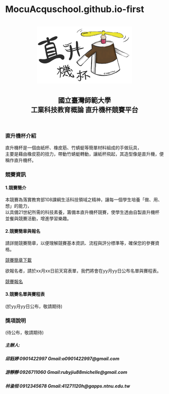 # MocuAcquschool.github.io-first
<!DOCTYPE html>
<html lang="zh-Hant-TW">
  <head>
    <meta charset="UTF-8">
    <link rel="stylesheet" href="css/reset.css">
    <link rel="stylesheet" href="css/industry.css">
    <title>工業科技教育概論 直升機盃賽</title>
  </head>
  <body>
    <header>
    <h1>
    <img src="helicopter.png" alt="直升機杯"
        width="300px"
        height="180px">
    </h1>
    <h2>
        國立臺灣師範大學<br>
        工業科技教育概論 直升機杯競賽平台
    </h2>
    </header>
    <main>
        <article>
            <h3>直升機杯介紹</h3>
            <p>
                直升機杯是一個由紙杯、橡皮筋、竹蜻蜓等簡單材料組成的手做玩具，<br>
                主要是藉由橡皮筋的扭力，帶動竹蜻蜓轉動，讓紙杯飛起，其造型像是直升機，便稱作直升機杯。
            </p>
            <h3>競賽資訊</h3>
            <h4>1.競賽簡介</h4>
            <p>
                本競賽為落實教育部108課綱生活科技領域之精神，讓每一個學生培養「做、用、想」的能力，<br>
                以具備21世紀所需的科技素養，籌備本直升機杯競賽，使學生透由自製直升機杯並餐與競賽活動，增進學習樂趣。
            </p>
            <section>
            <h4>2.競賽簡章與報名</h4>
            <p>請詳閱競賽簡章，以便理解競賽基本資訊、流程與評分標準等，確保您的參賽資格。</p>
            <a href="#">競賽簡章下載</a>
            <p>欲報名者，請於xx月xx日前天寫表單，我們將會在yy月yy日公布名單與賽程表。</p>
            <a href="#">競賽報名</a>
            </section>
            <section>
            <h4>3.競賽名單與賽程表</h4>
            <p>(於yy月yy日公布，敬請期待)</p>
            </section>
            <h3>獎項說明</h3>
            <p>(待公布，敬請期待)</p>
        </article>
    <footer>
        <h5>主辦人:</h5>
        <h5>邱鈺婷 0901422997 Gmail:a0901422997@gmail.com </h5> 
        <h5>游靜靜 0926711060 Gmail:rubyjiu88michelle@gmail.com </h5>
        <h5>林渝桓 0912345678 Gmail:41271120h@gapps.ntnu.edu.tw </h5>
    </footer>
    </main>

  </body>
</html>
